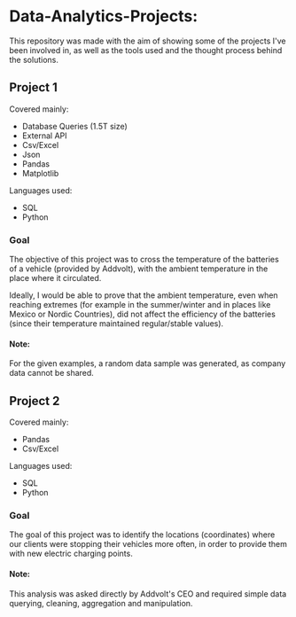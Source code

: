 # Data-Analytics-Projects:
This repository was made with the aim of showing some of the projects I've been involved in, as well as the tools used and the thought process behind the solutions.

## Project 1

Covered mainly:
- Database Queries (1.5T size)
- External API
- Csv/Excel
- Json
- Pandas
- Matplotlib

Languages used:
- SQL
- Python

### Goal
The objective of this project was to cross the temperature of the batteries of a vehicle (provided by Addvolt), with the ambient temperature in the place where it circulated.

Ideally, I would be able to prove that the ambient temperature, even when reaching extremes (for example in the summer/winter and in places like Mexico or Nordic Countries), did not affect the efficiency of the batteries (since their temperature maintained regular/stable values).

#### Note:
For the given examples, a random data sample was generated, as company data cannot be shared.

## Project 2

Covered mainly:
- Pandas
- Csv/Excel

Languages used:
- SQL
- Python

### Goal
The goal of this project was to identify the locations (coordinates) where our clients were stopping their vehicles more often, in order to provide them with new electric charging points.

#### Note:
This analysis was asked directly by Addvolt's CEO and required simple data querying, cleaning, aggregation and manipulation.
